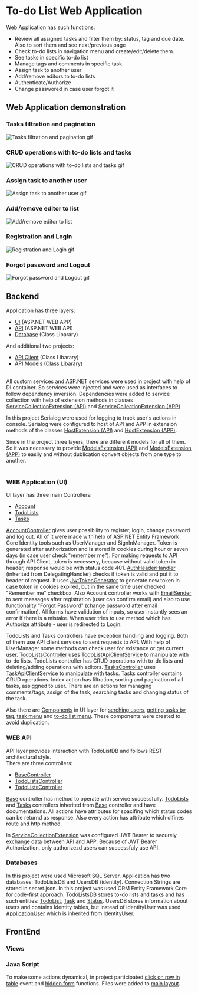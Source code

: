# To-do List Web Application

Web Application has such functions:
- Review all assigned tasks and filter them by: status, tag and due date. Also to sort them and see next/previous page
- Check to-do lists in navigation menu and create/edit/delete them. 
- See tasks in specific to-do list
- Manage tags and comments in specific task
- Assign task to another user
- Add/remove editors to to-do lists
- Authenticate/Authorize
- Change passwored in case user forgot it

## Web Application demonstration

### Tasks filtration and pagination
![Tasks filtration and pagination gif](./Resources/assigned-tasks.gif)

### CRUD operations with to-do lists and tasks
![CRUD operations with to-do lists and tasks gif](./Resources/CRUD-operations.gif)

### Assign task to another user
![Assign task to another user gif](./Resources/assign-of-task.gif)

### Add/remove editor to list
![Add/remove editor to list](./Resources/add-and-remove-editor.gif)

### Registration and Login
![Registration and Login gif](./Resources/registration-and-login.gif)

### Forgot password and Logout 
![Forgot password and Logout gif](./Resources/forgot-password-and-logout.gif)

## Backend

Application has three layers:
- [UI](./TodoListApp.WebApp) (ASP.NET WEB APP)
- [API](./TodoListApp.WebApi) (ASP.NET WEB API)
- [Database](./TodoListApp.Database) (Class Libarary)

And additional two projects:
- [API Client](./TodoListApp.ApiClient) (Class Libarary)
- [API Models](./TodoListApp.WebApi.Models) (Class Libarary)

<br/>All custom services and ASP.NET services were used in project with help of DI container. So services were injected and were used as interfaces to follow dependency inversion. Dependencies were added to service collection with help of extension methods in classes [ServiceCollectionExtension (API)](./TodoListApp.WebApi/Extensions/ServiceCollectionExtension.cs) and [ServiceCollectionExtension (APP)](./TodoListApp.WebApp/Extensions/ServiceCollectionExtension.cs)<br/>

In this project Serialog were used for logging to track user's actions in console. Serialog were configured to host of API and APP in extension methods of the classes [HostExtension (API)](./TodoListApp.WebApp/Extensions/HostExtension.cs) and [HostExtension (APP)](./TodoListApp.WebApi/Extensions/HostExtension.cs).<br/>

Since in the project three layers, there are different models for all of them. So it was necessary to provide [ModelsExtension (API)](./TodoListApp.WebApi/Extensions/ModelsExtension.cs) and [ModelsExtension (APP)](./TodoListApp.WebApp/Extensions/ModelsExtension.cs) to easily and without dublication convert objects from one type to another.<br/><br/>

### WEB Application (UI)
UI layer has three main Controllers:
- [Account](./TodoListApp.WebApp/Controllers/AccountController.cs)
- [TodoLists](./TodoListApp.WebApp/Controllers/TodoListsController.cs)
- [Tasks](./TodoListApp.WebApp/Controllers/TasksController.cs)

[AccountController](./TodoListApp.WebApp/Controllers/AccountController.cs) gives user possibility to register, login, change password and log out. All of it were made with help of ASP.NET Entity Framework Core Identity tools such as UserManager and SignInManager. Token is generated after authorization and is stored in cookies during hour or seven days (in case user check "remember me"). For making requests to API through API Client, token is necessery, because without valid token in header, response would be with status code 401. [AuthHeaderHandler](./TodoListApp.WebApp/Handlers/AuthHeaderHandler.cs) (inherited from DelegatingHandler) checks if token is valid and put it to header of request. It uses [JwtTokenGenerator](./TodoListApp.WebApp/Helpers/JwtTokenGenerator.cs) to generate new token in case token in cookies expired, but in the same time user checked "Remember me" checkbox. Also Account controller works with [EmailSender](./TodoListApp.WebApp/Services/EmailSender.cs) to sent messages after registration (user can confirm email) and also to use functionality "Forgot Password" (change password after email confirmation). All forms have validation of inputs, so user instantly sees an error if there is a mistake. When user tries to use method which has Authorize attribute - user is redirected to Login.<br/>

TodoLists and Tasks controllers have exception handling and logging. Both of them use API client services to sent requests to API. With help of UserManager some methods can check user for existance or get current user. [TodoListsController](./TodoListApp.WebApp/Controllers/TodoListsController.cs) uses [TodoListApiClientService](./TodoListApp.ApiClient/Services/TodoListApiClientService.cs) to manipulate with to-do lists. TodoLists controller has CRUD operations with to-do lists and deleting/adding operations with editors. [TasksController](./TodoListApp.WebApp/Controllers/TasksController.cs) uses [TaskApiClientService](./TodoListApp.ApiClient/Services/TaskApiClientService.cs) to manipulate with tasks. Tasks controller contains CRUD operations. Index action has filtration, sorting and pagination of all tasks, assiggned to user. There are an actions for managing comments/tags, assign of the task, searching tasks and changing status of the task.<br/>

Also there are [Components](./TodoListApp.WebApp/Components) in UI layer for [serching users](./TodoListApp.WebApp/Components/SearchUsersViewComponent.cs), [getting tasks by tag](./TodoListApp.WebApp/Components/GetTasksByTagViewComponent.cs), [task menu](./TodoListApp.WebApp/Components/TaskMenuViewComponent.cs) and [to-do list menu](./TodoListApp.WebApp/Components/TodoListMenuViewComponent.cs). These components were created to avoid duplication.

### WEB API
API layer provides interaction with TodoListDB and follows REST architectural style. <br/>
There are three controllers:
- [BaseController](./TodoListApp.WebApi/Controllers/BaseController.cs)
- [TodoListsController](./TodoListApp.WebApi/Controllers/TodoListsController.cs)
- [TodoListsController](./TodoListApp.WebApi/Controllers/TodoListsController.cs)

[Base](./TodoListApp.WebApi/Controllers/BaseController.cs) controller has method to operate with service successfully. [TodoLists](./TodoListApp.WebApi/Controllers/TodoListsController.cs) and [Tasks](./TodoListApp.WebApi/Controllers/TodoListsController.cs) controllers inherited from [Base](./TodoListApp.WebApi/Controllers/BaseController.cs) controller and have documentations. All actions have attributes for spacifing which status codes can be returnd as response. Also every action has attribute which difines route and http method.

In [ServiceCollectionExtension](./TodoListApp.WebApi/Extensions/ServiceCollectionExtension.cs) was configured JWT Bearer to securely exchange data between API and APP. Because of JWT Bearer Authorization, only authorizezd users can successfuly use API.

### Databases
In this project were used Microsoft SQL Server. Application has two databases: TodoListsDB and UsersDB (identity). Connection Strings are stored in secret.json. In this project was used ORM Entity Framework Core for code-first approach. TodoListsDB stores to-do lists and tasks and has such entities: [TodoList](./TodoListApp.Database/Entities/TodoListEntity.cs), [Task](./TodoListApp.Database/Entities/TaskEntity.cs) and [Status](./TodoListApp.Database/Entities/StatusEntity.cs). UsersDB stores information about users and contains Identity tables, but instead of IdentityUser was used [ApplicationUser](TodoListApp.WebApp/Models/AuthenticationModels/ApplicationUser.cs) which is inherited from IdentityUser.

## FrontEnd

### Views

### Java Script
To make some actions dynamical, in project participated [click on row in table](./TodoListApp.WebApp/wwwroot/js/task-table.js) event and [hidden form](./TodoListApp.WebApp/wwwroot/js/hidden-form.js) functions. Files were added to [main layout](./TodoListApp.WebApp/Views/Shared/_Layout.cshtml).
